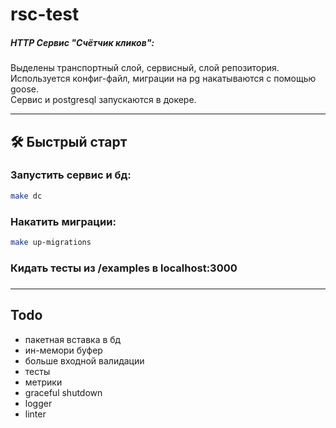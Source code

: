# rsc-test
##### HTTP Сервис "Счётчик кликов":
Выделены транспортный слой, сервисный, слой репозитория.  
Используется конфиг-файл, миграции на pg накатываются с помощью goose.  
Сервис и postgresql запускаются в докере.  


---

## 🛠️ Быстрый старт

### Запустить сервис и бд:

```bash
make dc
```

### Накатить миграции:

```bash
make up-migrations
```
### Кидать тесты из /examples в localhost:3000
  
### 
### 

  ---
    

## Todo

- пакетная вставка в бд
- ин-мемори буфер
- больше входной валидации
- тесты
- метрики
- graceful shutdown
- logger
- linter

